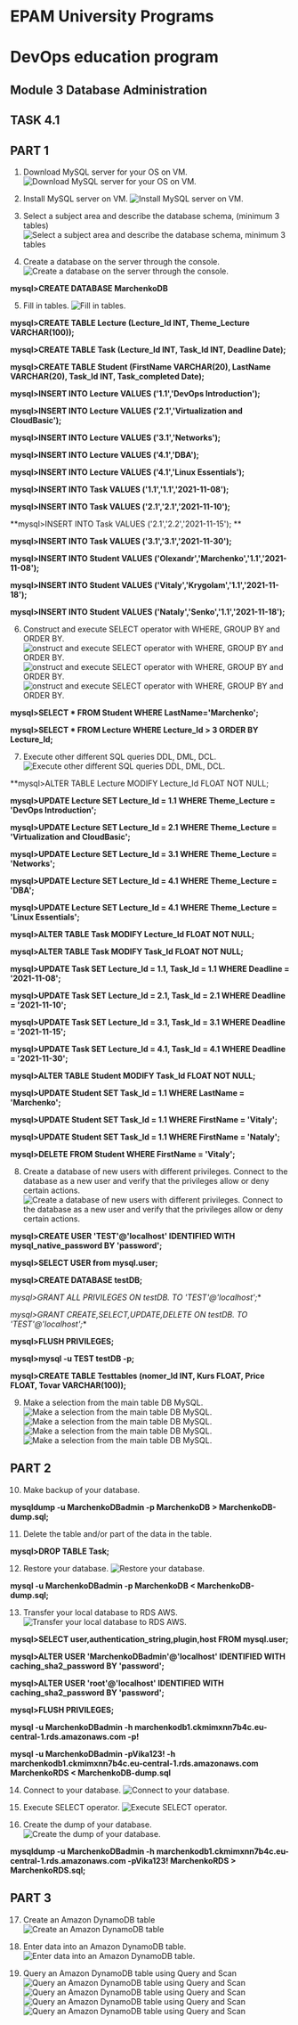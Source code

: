 # EPAM University Programs
# DevOps education program
## Module 3 Database Administration
## TASK 4.1 
## PART 1

1. Download MySQL server for your OS on VM.
	![Download MySQL server for your OS on VM.](https://github.com/MarchenkoOlexandr/DevOps_online_Vinnitsja_2021Q4/blob/3ec94dda364a7cdcc47ab25cd643249dcab28aac/m1/task4.1/Screenshot_1.png "Download MySQL server for your OS on VM.")

2. Install MySQL server on VM.
	![Install MySQL server on VM.](https://github.com/MarchenkoOlexandr/DevOps_online_Vinnitsja_2021Q4/blob/3ec94dda364a7cdcc47ab25cd643249dcab28aac/m1/task4.1/Screenshot_2.png "Install MySQL server on VM.")
	
3. Select a subject area and describe the database schema, (minimum 3 tables)
	![Select a subject area and describe the database schema, minimum 3 tables](https://github.com/MarchenkoOlexandr/DevOps_online_Vinnitsja_2021Q4/blob/3ec94dda364a7cdcc47ab25cd643249dcab28aac/m1/task4.1/Screenshot_3.png "Select a subject area and describe the database schema, minimum 3 tables")
	
4. Create a database on the server through the console.
	![Create a database on the server through the console.](https://github.com/MarchenkoOlexandr/DevOps_online_Vinnitsja_2021Q4/blob/3ec94dda364a7cdcc47ab25cd643249dcab28aac/m1/task4.1/Screenshot_4.png "Create a database on the server through the console.")
	
**mysql>CREATE DATABASE MarchenkoDB**
	
5. Fill in tables.
	![Fill in tables.](https://github.com/MarchenkoOlexandr/DevOps_online_Vinnitsja_2021Q4/blob/3ec94dda364a7cdcc47ab25cd643249dcab28aac/m1/task4.1/Screenshot_5.png "Fill in tables.")

**mysql>CREATE TABLE Lecture (Lecture_Id INT, Theme_Lecture VARCHAR(100));**
	
**mysql>CREATE TABLE Task (Lecture_Id INT, Task_Id INT, Deadline Date);**
	
**mysql>CREATE TABLE Student (FirstName VARCHAR(20), LastName VARCHAR(20), Task_Id INT, Task_completed Date);**
	
**mysql>INSERT INTO Lecture VALUES ('1.1','DevOps Introduction');**
	
**mysql>INSERT INTO Lecture VALUES ('2.1','Virtualization and CloudBasic');**
	
**mysql>INSERT INTO Lecture VALUES ('3.1','Networks');**
	
**mysql>INSERT INTO Lecture VALUES ('4.1','DBA');**
	
**mysql>INSERT INTO Lecture VALUES ('4.1','Linux Essentials');**

**mysql>INSERT INTO Task VALUES ('1.1','1.1','2021-11-08');**
	
**mysql>INSERT INTO Task VALUES ('2.1','2.1','2021-11-10');**
	
**mysql>INSERT INTO Task VALUES ('2.1','2.2','2021-11-15'); **
	
**mysql>INSERT INTO Task VALUES ('3.1','3.1','2021-11-30');**

**mysql>INSERT INTO Student VALUES ('Olexandr','Marchenko','1.1','2021-11-08');**
	
**mysql>INSERT INTO Student VALUES ('Vitaly','Krygolam','1.1','2021-11-18');**
	
**mysql>INSERT INTO Student VALUES ('Nataly','Senko','1.1','2021-11-18');**
	
	
6. Construct and execute SELECT operator with WHERE, GROUP BY and ORDER BY.
	![onstruct and execute SELECT operator with WHERE, GROUP BY and ORDER BY.](https://github.com/MarchenkoOlexandr/DevOps_online_Vinnitsja_2021Q4/blob/3ec94dda364a7cdcc47ab25cd643249dcab28aac/m1/task4.1/Screenshot_6.png "onstruct and execute SELECT operator with WHERE, GROUP BY and ORDER BY.")
	![onstruct and execute SELECT operator with WHERE, GROUP BY and ORDER BY.](https://github.com/MarchenkoOlexandr/DevOps_online_Vinnitsja_2021Q4/blob/3ec94dda364a7cdcc47ab25cd643249dcab28aac/m1/task4.1/Screenshot_7.png "onstruct and execute SELECT operator with WHERE, GROUP BY and ORDER BY.")
	![onstruct and execute SELECT operator with WHERE, GROUP BY and ORDER BY.](https://github.com/MarchenkoOlexandr/DevOps_online_Vinnitsja_2021Q4/blob/3ec94dda364a7cdcc47ab25cd643249dcab28aac/m1/task4.1/Screenshot_8.png "onstruct and execute SELECT operator with WHERE, GROUP BY and ORDER BY.")
	
**mysql>SELECT * FROM Student WHERE LastName='Marchenko';**
	
**mysql>SELECT * FROM Lecture WHERE Lecture_Id > 3 ORDER BY Lecture_Id;**
	
7. Execute other different SQL queries DDL, DML, DCL.
	![](https://github.com/MarchenkoOlexandr/DevOps_online_Vinnitsja_2021Q4/blob/3ec94dda364a7cdcc47ab25cd643249dcab28aac/m1/task4.1/Screenshot_9.png "Execute other different SQL queries DDL, DML, DCL.")
	
**mysql>ALTER TABLE Lecture MODIFY Lecture_Id FLOAT NOT NULL;

**mysql>UPDATE Lecture SET Lecture_Id = 1.1 WHERE Theme_Lecture = 'DevOps Introduction';**
	
**mysql>UPDATE Lecture SET Lecture_Id = 2.1 WHERE Theme_Lecture = 'Virtualization and CloudBasic';**
	
**mysql>UPDATE Lecture SET Lecture_Id = 3.1 WHERE Theme_Lecture = 'Networks';**
	
**mysql>UPDATE Lecture SET Lecture_Id = 4.1 WHERE Theme_Lecture = 'DBA';**
	
**mysql>UPDATE Lecture SET Lecture_Id = 4.1 WHERE Theme_Lecture = 'Linux Essentials';**
	
**mysql>ALTER TABLE Task MODIFY Lecture_Id FLOAT NOT NULL;**
	
**mysql>ALTER TABLE Task MODIFY Task_Id FLOAT NOT NULL;**

**mysql>UPDATE Task SET Lecture_Id = 1.1, Task_Id = 1.1 WHERE Deadline = '2021-11-08';**
	
**mysql>UPDATE Task SET Lecture_Id = 2.1, Task_Id = 2.1 WHERE Deadline = '2021-11-10';**
	
**mysql>UPDATE Task SET Lecture_Id = 3.1, Task_Id = 3.1 WHERE Deadline = '2021-11-15';**
	
**mysql>UPDATE Task SET Lecture_Id = 4.1, Task_Id = 4.1 WHERE Deadline = '2021-11-30';**

**mysql>ALTER TABLE Student MODIFY Task_Id FLOAT NOT NULL;**

**mysql>UPDATE Student SET Task_Id = 1.1 WHERE LastName = 'Marchenko';**
	
**mysql>UPDATE Student SET Task_Id = 1.1 WHERE FirstName = 'Vitaly';**
	
**mysql>UPDATE Student SET Task_Id = 1.1 WHERE FirstName = 'Nataly';**
	
**mysql>DELETE FROM Student WHERE FirstName = 'Vitaly';**
	
8. Create a database of new users with different privileges. Connect to the database as a new user and verify that the privileges allow or deny certain actions.
	![Create a database of new users with different privileges. Connect to the database as a new user and verify that the privileges allow or deny certain actions.](https://github.com/MarchenkoOlexandr/DevOps_online_Vinnitsja_2021Q4/blob/3ec94dda364a7cdcc47ab25cd643249dcab28aac/m1/task4.1/Screenshot_10.png "Create a database of new users with different privileges. Connect to the database as a new user and verify that the privileges allow or deny certain actions.")
	
**mysql>CREATE USER 'TEST'@'localhost' IDENTIFIED WITH mysql_native_password BY 'password';**
	
**mysql>SELECT USER from mysql.user;**
	
**mysql>CREATE DATABASE testDB;**
	
**mysql>GRANT ALL PRIVILEGES ON testDB.* TO 'TEST'@'localhost';**
	
**mysql>GRANT CREATE,SELECT,UPDATE,DELETE ON testDB.* TO 'TEST'@'localhost';**
	
**mysql>FLUSH PRIVILEGES;**
	
**mysql>mysql -u TEST testDB -p;**
	
**mysql>CREATE TABLE Testtables (nomer_Id INT, Kurs FLOAT, Price FLOAT, Tovar VARCHAR(100));**
	
9. Make a selection from the main table DB MySQL.
	![Make a selection from the main table DB MySQL.](https://github.com/MarchenkoOlexandr/DevOps_online_Vinnitsja_2021Q4/blob/3ec94dda364a7cdcc47ab25cd643249dcab28aac/m1/task4.1/Screenshot_11.png "Make a selection from the main table DB MySQL.")
	![Make a selection from the main table DB MySQL.](https://github.com/MarchenkoOlexandr/DevOps_online_Vinnitsja_2021Q4/blob/3ec94dda364a7cdcc47ab25cd643249dcab28aac/m1/task4.1/Screenshot_12.png "Make a selection from the main table DB MySQL.")
	![Make a selection from the main table DB MySQL.](https://github.com/MarchenkoOlexandr/DevOps_online_Vinnitsja_2021Q4/blob/3ec94dda364a7cdcc47ab25cd643249dcab28aac/m1/task4.1/Screenshot_13.png "Make a selection from the main table DB MySQL.")
	![Make a selection from the main table DB MySQL.](https://github.com/MarchenkoOlexandr/DevOps_online_Vinnitsja_2021Q4/blob/3ec94dda364a7cdcc47ab25cd643249dcab28aac/m1/task4.1/Screenshot_14.png "Make a selection from the main table DB MySQL.")

## PART 2

10. Make backup of your database.
 
**mysqldump -u MarchenkoDBadmin -p MarchenkoDB > MarchenkoDB-dump.sql;**

11. Delete the table and/or part of the data in the table.
 
**mysql>DROP TABLE Task;**

12. Restore your database.
	![Restore your database.](https "Restore your database.")

**mysql -u MarchenkoDBadmin -p MarchenkoDB < MarchenkoDB-dump.sql;**

13. Transfer your local database to RDS AWS.
	![Transfer your local database to RDS AWS.](https://github.com/MarchenkoOlexandr/DevOps_online_Vinnitsja_2021Q4/blob/3ec94dda364a7cdcc47ab25cd643249dcab28aac/m1/task4.1/Screenshot_15.png "Transfer your local database to RDS AWS.")

**mysql>SELECT user,authentication_string,plugin,host FROM mysql.user;**
	
**mysql>ALTER USER 'MarchenkoDBadmin'@'localhost' IDENTIFIED WITH caching_sha2_password BY 'password';**
	
**mysql>ALTER USER 'root'@'localhost' IDENTIFIED WITH caching_sha2_password BY 'password';**
	
**mysql>FLUSH PRIVILEGES;**
	
**mysql -u MarchenkoDBadmin -h marchenkodb1.ckmimxnn7b4c.eu-central-1.rds.amazonaws.com -p!**
	
**mysql -u MarchenkoDBadmin -pVika123! -h marchenkodb1.ckmimxnn7b4c.eu-central-1.rds.amazonaws.com MarchenkoRDS < MarchenkoDB-dump.sql**


14. Connect to your database.
	![Connect to your database.](https://github.com/MarchenkoOlexandr/DevOps_online_Vinnitsja_2021Q4/blob/3ec94dda364a7cdcc47ab25cd643249dcab28aac/m1/task4.1/Screenshot_16.png "Connect to your database.")

15. Execute SELECT operator.
	![Execute SELECT operator.](https://github.com/MarchenkoOlexandr/DevOps_online_Vinnitsja_2021Q4/blob/3ec94dda364a7cdcc47ab25cd643249dcab28aac/m1/task4.1/Screenshot_17.png "Execute SELECT operator.")

16. Create the dump of your database.
	![Create the dump of your database.](https://github.com/MarchenkoOlexandr/DevOps_online_Vinnitsja_2021Q4/blob/3ec94dda364a7cdcc47ab25cd643249dcab28aac/m1/task4.1/Screenshot_18.png "Create the dump of your database.")

**mysqldump -u MarchenkoDBadmin -h marchenkodb1.ckmimxnn7b4c.eu-central-1.rds.amazonaws.com -pVika123! MarchenkoRDS > MarchenkoRDS.sql;**

## PART 3

17. Create an Amazon DynamoDB table
	![Create an Amazon DynamoDB table](https://github.com/MarchenkoOlexandr/DevOps_online_Vinnitsja_2021Q4/blob/3ec94dda364a7cdcc47ab25cd643249dcab28aac/m1/task4.1/Screenshot_19.png "Create an Amazon DynamoDB table")

18. Enter data into an Amazon DynamoDB table.
	![Enter data into an Amazon DynamoDB table.](https://github.com/MarchenkoOlexandr/DevOps_online_Vinnitsja_2021Q4/blob/3ec94dda364a7cdcc47ab25cd643249dcab28aac/m1/task4.1/Screenshot_20.png "Enter data into an Amazon DynamoDB table.")

19. Query an Amazon DynamoDB table using Query and Scan
	![Query an Amazon DynamoDB table using Query and Scan](https://github.com/MarchenkoOlexandr/DevOps_online_Vinnitsja_2021Q4/blob/3ec94dda364a7cdcc47ab25cd643249dcab28aac/m1/task4.1/Screenshot_21.png "Query an Amazon DynamoDB table using Query and Scan")
	![Query an Amazon DynamoDB table using Query and Scan](https://github.com/MarchenkoOlexandr/DevOps_online_Vinnitsja_2021Q4/blob/3ec94dda364a7cdcc47ab25cd643249dcab28aac/m1/task4.1/Screenshot_22.png "Query an Amazon DynamoDB table using Query and Scan")
	![Query an Amazon DynamoDB table using Query and Scan](https://github.com/MarchenkoOlexandr/DevOps_online_Vinnitsja_2021Q4/blob/3ec94dda364a7cdcc47ab25cd643249dcab28aac/m1/task4.1/Screenshot_23.png "Query an Amazon DynamoDB table using Query and Scan")
	![Query an Amazon DynamoDB table using Query and Scan](https://github.com/MarchenkoOlexandr/DevOps_online_Vinnitsja_2021Q4/blob/3ec94dda364a7cdcc47ab25cd643249dcab28aac/m1/task4.1/Screenshot_24.png "Query an Amazon DynamoDB table using Query and Scan")
